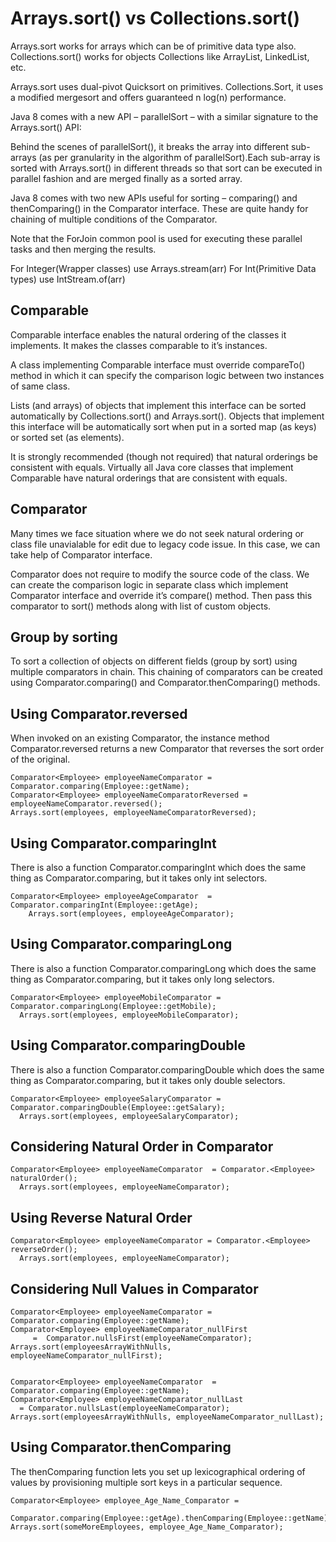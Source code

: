 Arrays.sort() vs Collections.sort()
====================================
Arrays.sort works for arrays which can be of primitive data type also. 
Collections.sort() works for objects Collections like ArrayList, LinkedList, etc.


Arrays.sort uses dual-pivot Quicksort on primitives. 
Collections.Sort, it uses a modified mergesort and offers guaranteed n log(n) performance.


Java 8 comes with a new API – parallelSort – with a similar signature to the Arrays.sort() API:

Behind the scenes of parallelSort(), it breaks the array into different sub-arrays (as per granularity in the algorithm of parallelSort).Each sub-array is sorted with Arrays.sort() in different threads so that sort can be executed in parallel fashion and are merged finally as a sorted array.

Java 8 comes with two new APIs useful for sorting – comparing() and thenComparing() in the Comparator interface.
These are quite handy for chaining of multiple conditions of the Comparator.


Note that the ForJoin common pool is used for executing these parallel tasks and then merging the results.


For Integer(Wrapper classes)  use Arrays.stream(arr)
For Int(Primitive Data types) use IntStream.of(arr)


Comparable
----------
Comparable interface enables the natural ordering of the classes it implements. 
It makes the classes comparable to it’s instances.

A class implementing Comparable interface must override compareTo() method in which it can specify the comparison logic between two instances of same class.

Lists (and arrays) of objects that implement this interface can be sorted automatically by Collections.sort() and Arrays.sort(). Objects that implement this interface will be automatically sort when put in a sorted map (as keys) or sorted set (as elements).

It is strongly recommended (though not required) that natural orderings be consistent with equals. 
Virtually all Java core classes that implement Comparable have natural orderings that are consistent with equals.

Comparator
----------

Many times we face situation where we do not seek natural ordering or class file unavialable for edit due to legacy code issue. 
In this case, we can take help of Comparator interface.

Comparator does not require to modify the source code of the class. 
We can create the comparison logic in separate class which implement Comparator interface and override it’s compare() method. 
Then pass this comparator to sort() methods along with list of custom objects.


Group by sorting
----------------
To sort a collection of objects on different fields (group by sort) using multiple comparators in chain. 
This chaining of comparators can be created using Comparator.comparing() and Comparator.thenComparing() methods.

Using Comparator.reversed
--------------------------
When invoked on an existing Comparator, the instance method Comparator.reversed returns a new Comparator that reverses the sort order of the original.

    Comparator<Employee> employeeNameComparator = Comparator.comparing(Employee::getName);
    Comparator<Employee> employeeNameComparatorReversed = employeeNameComparator.reversed();
    Arrays.sort(employees, employeeNameComparatorReversed);

Using Comparator.comparingInt
-----------------------------
There is also a function Comparator.comparingInt which does the same thing as Comparator.comparing, but it takes only int selectors.

	Comparator<Employee> employeeAgeComparator  = Comparator.comparingInt(Employee::getAge);
	  	Arrays.sort(employees, employeeAgeComparator);
	  	
Using Comparator.comparingLong
------------------------------
There is also a function Comparator.comparingLong which does the same thing as Comparator.comparing, but it takes only long selectors.

	Comparator<Employee> employeeMobileComparator = Comparator.comparingLong(Employee::getMobile);
      Arrays.sort(employees, employeeMobileComparator);    

Using Comparator.comparingDouble
--------------------------------
There is also a function Comparator.comparingDouble which does the same thing as Comparator.comparing, but it takes only double selectors.
	
	Comparator<Employee> employeeSalaryComparator = Comparator.comparingDouble(Employee::getSalary);
      Arrays.sort(employees, employeeSalaryComparator);

Considering Natural Order in Comparator
--------------------------------------

	Comparator<Employee> employeeNameComparator  = Comparator.<Employee> naturalOrder();
      Arrays.sort(employees, employeeNameComparator);

Using Reverse Natural Order
--------------------------

	Comparator<Employee> employeeNameComparator = Comparator.<Employee> reverseOrder();
      Arrays.sort(employees, employeeNameComparator);
    
Considering Null Values in Comparator
-------------------------------------
	
	Comparator<Employee> employeeNameComparator = Comparator.comparing(Employee::getName);
    Comparator<Employee> employeeNameComparator_nullFirst 
    	 =	Comparator.nullsFirst(employeeNameComparator);
    Arrays.sort(employeesArrayWithNulls, employeeNameComparator_nullFirst);
    
    
    Comparator<Employee> employeeNameComparator  = Comparator.comparing(Employee::getName);
    Comparator<Employee> employeeNameComparator_nullLast
      = Comparator.nullsLast(employeeNameComparator);
    Arrays.sort(employeesArrayWithNulls, employeeNameComparator_nullLast);
 
 
 Using Comparator.thenComparing
  ------------------------------
 The thenComparing function lets you set up lexicographical ordering of values by provisioning multiple sort keys in a particular sequence.
 
 		
    Comparator<Employee> employee_Age_Name_Comparator = 
 		Comparator.comparing(Employee::getAge).thenComparing(Employee::getName);
    Arrays.sort(someMoreEmployees, employee_Age_Name_Comparator);

    

